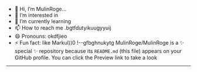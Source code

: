 - 👋 Hi, I’m MulinRoge...
- 👀 I’m interested in 
- 🌱 I’m currently learning
- 📫 How to reach me .bgtfdutyikuugyyuij
- 😄 Pronouns: okdfjieo
- ⚡ Fun fact: like Markul))0
!--gfbghnukytg
MulinRoge/MulinRoge is a ✨ special ✨ repository because its `README.md` (this file) appears on your GitHub profile.
You can click the Preview link to take a look 
---
